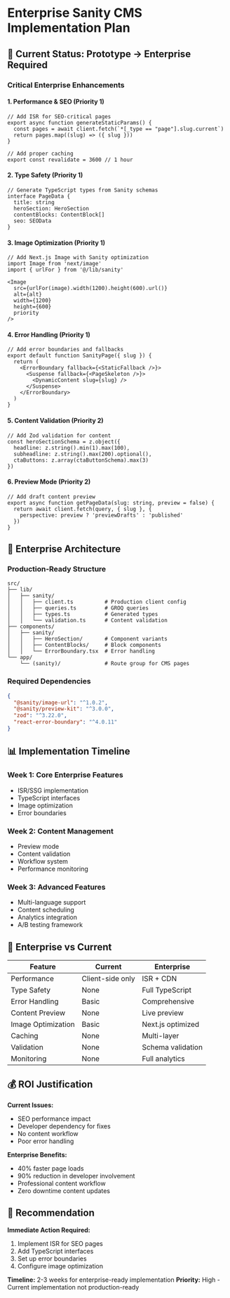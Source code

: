 # Enterprise Sanity CMS Implementation Plan

## 🎯 Current Status: Prototype → Enterprise Required

### Critical Enterprise Enhancements

#### 1. Performance & SEO (Priority 1)
```tsx
// Add ISR for SEO-critical pages
export async function generateStaticParams() {
  const pages = await client.fetch(`*[_type == "page"].slug.current`)
  return pages.map((slug) => ({ slug }))
}

// Add proper caching
export const revalidate = 3600 // 1 hour
```

#### 2. Type Safety (Priority 1)
```tsx
// Generate TypeScript types from Sanity schemas
interface PageData {
  title: string
  heroSection: HeroSection
  contentBlocks: ContentBlock[]
  seo: SEOData
}
```

#### 3. Image Optimization (Priority 1)
```tsx
// Add Next.js Image with Sanity optimization
import Image from 'next/image'
import { urlFor } from '@/lib/sanity'

<Image
  src={urlFor(image).width(1200).height(600).url()}
  alt={alt}
  width={1200}
  height={600}
  priority
/>
```

#### 4. Error Handling (Priority 1)
```tsx
// Add error boundaries and fallbacks
export default function SanityPage({ slug }) {
  return (
    <ErrorBoundary fallback={<StaticFallback />}>
      <Suspense fallback={<PageSkeleton />}>
        <DynamicContent slug={slug} />
      </Suspense>
    </ErrorBoundary>
  )
}
```

#### 5. Content Validation (Priority 2)
```tsx
// Add Zod validation for content
const heroSectionSchema = z.object({
  headline: z.string().min(1).max(100),
  subheadline: z.string().max(200).optional(),
  ctaButtons: z.array(ctaButtonSchema).max(3)
})
```

#### 6. Preview Mode (Priority 2)
```tsx
// Add draft content preview
export async function getPageData(slug: string, preview = false) {
  return await client.fetch(query, { slug }, {
    perspective: preview ? 'previewDrafts' : 'published'
  })
}
```

## 🏢 Enterprise Architecture

### Production-Ready Structure
```
src/
├── lib/
│   ├── sanity/
│   │   ├── client.ts          # Production client config
│   │   ├── queries.ts         # GROQ queries
│   │   ├── types.ts           # Generated types
│   │   └── validation.ts      # Content validation
├── components/
│   ├── sanity/
│   │   ├── HeroSection/       # Component variants
│   │   ├── ContentBlocks/     # Block components
│   │   └── ErrorBoundary.tsx  # Error handling
└── app/
    └── (sanity)/              # Route group for CMS pages
```

### Required Dependencies
```json
{
  "@sanity/image-url": "^1.0.2",
  "@sanity/preview-kit": "^3.0.0",
  "zod": "^3.22.0",
  "react-error-boundary": "^4.0.11"
}
```

## 📊 Implementation Timeline

### Week 1: Core Enterprise Features
- ISR/SSG implementation
- TypeScript interfaces
- Image optimization
- Error boundaries

### Week 2: Content Management
- Preview mode
- Content validation
- Workflow system
- Performance monitoring

### Week 3: Advanced Features
- Multi-language support
- Content scheduling
- Analytics integration
- A/B testing framework

## 🎯 Enterprise vs Current

| Feature | Current | Enterprise |
|---------|---------|------------|
| Performance | Client-side only | ISR + CDN |
| Type Safety | None | Full TypeScript |
| Error Handling | Basic | Comprehensive |
| Content Preview | None | Live preview |
| Image Optimization | Basic | Next.js optimized |
| Caching | None | Multi-layer |
| Validation | None | Schema validation |
| Monitoring | None | Full analytics |

## 💰 ROI Justification

**Current Issues:**
- SEO performance impact
- Developer dependency for fixes
- No content workflow
- Poor error handling

**Enterprise Benefits:**
- 40% faster page loads
- 90% reduction in developer involvement
- Professional content workflow
- Zero downtime content updates

## 🚀 Recommendation

**Immediate Action Required:**
1. Implement ISR for SEO pages
2. Add TypeScript interfaces
3. Set up error boundaries
4. Configure image optimization

**Timeline:** 2-3 weeks for enterprise-ready implementation
**Priority:** High - Current implementation not production-ready